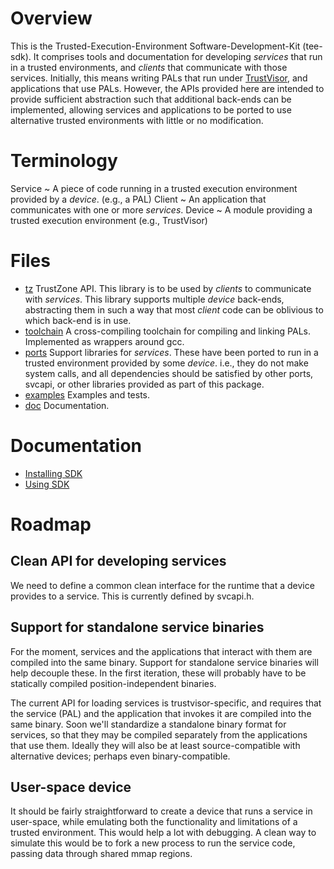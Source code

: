 # Overview

This is the Trusted-Execution-Environment Software-Development-Kit
(tee-sdk). It comprises tools and documentation for developing
_services_ that run in a trusted environments, and _clients_ that
communicate with those services. Initially, this means writing PALs
that run under [TrustVisor](../), and applications that use PALs. However,
the APIs provided here are intended to provide sufficient abstraction
such that additional back-ends can be implemented, allowing services
and applications to be ported to use alternative trusted environments
with little or no modification.

# Terminology

Service
  ~ A piece of code running in a trusted execution environment
    provided by a _device_. (e.g., a PAL)
Client
  ~ An application that communicates with one or more _services_.
Device
  ~ A module providing a trusted execution environment (e.g., TrustVisor)

# Files

  * [tz](tz) TrustZone API. This library is to be used by _clients_
    to communicate with _services_. This library supports multiple
    _device_ back-ends, abstracting them in such a way that most _client_
    code can be oblivious to which back-end is in use.
  * [toolchain](toolchain) A cross-compiling toolchain for compiling
    and linking PALs. Implemented as wrappers around gcc.
  * [ports](ports) Support libraries for _services_. These have been
    ported to run in a trusted environment provided by some _device_.
    i.e., they do not make system calls, and all dependencies should
    be satisfied by other ports, svcapi, or other libraries provided
    as part of this package.
  * [examples](examples) Examples and tests.
  * [doc](doc) Documentation.


# Documentation

  * [Installing SDK](doc/installing-sdk.md)
  * [Using SDK](doc/using-sdk.md)


# Roadmap

## Clean API for developing services

We need to define a common clean interface for the runtime that
a device provides to a service. This is currently defined by
svcapi.h.

## Support for standalone service binaries

For the moment, services and the applications that interact with them
are compiled into the same binary. Support for standalone service
binaries will help decouple these. In the first iteration, these will
probably have to be statically compiled position-independent binaries.

The current API for loading services is trustvisor-specific, and
requires that the service (PAL) and the application that invokes it
are compiled into the same binary. Soon we'll standardize a standalone
binary format for services, so that they may be compiled separately
from the applications that use them. Ideally they will also be at least
source-compatible with alternative devices; perhaps even binary-compatible.

## User-space device

It should be fairly straightforward to create a device that runs a
service in user-space, while emulating both the functionality and
limitations of a trusted environment. This would help a lot with
debugging. A clean way to simulate this would be to fork a new process
to run the service code, passing data through shared mmap regions.

